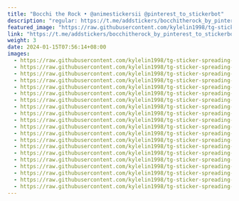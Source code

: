 ```yaml
---
title: "Bocchi the Rock • @animestickersii @pinterest_to_stickerbot"
description: "regular: https://t.me/addstickers/bocchitherock_by_pinterest_to_stickerbot"
featured_image: "https://raw.githubusercontent.com/kylelin1998/tg-sticker-spreading-worldwide-images/main/img/bae05927-9c22-4f1a-b041-ff298307a9d7.jpg"
link: "https://t.me/addstickers/bocchitherock_by_pinterest_to_stickerbot"
weight: 3
date: 2024-01-15T07:56:14+08:00
images:
  - https://raw.githubusercontent.com/kylelin1998/tg-sticker-spreading-worldwide-images/main/img/bae05927-9c22-4f1a-b041-ff298307a9d7.jpg
  - https://raw.githubusercontent.com/kylelin1998/tg-sticker-spreading-worldwide-images/main/img/1b76c3cd-08da-47e3-a4b4-98d580f7d304.jpg
  - https://raw.githubusercontent.com/kylelin1998/tg-sticker-spreading-worldwide-images/main/img/006dc2c0-dada-4815-99cb-9a7645bdc4b1.jpg
  - https://raw.githubusercontent.com/kylelin1998/tg-sticker-spreading-worldwide-images/main/img/b801ddee-7338-4514-a35c-a8d4bffe111e.jpg
  - https://raw.githubusercontent.com/kylelin1998/tg-sticker-spreading-worldwide-images/main/img/20891b1a-d89c-4c2b-b8f3-85c060072a26.jpg
  - https://raw.githubusercontent.com/kylelin1998/tg-sticker-spreading-worldwide-images/main/img/d2373bc6-7131-41c3-980b-7b48d2a5071d.jpg
  - https://raw.githubusercontent.com/kylelin1998/tg-sticker-spreading-worldwide-images/main/img/ce49d612-b616-4f23-9ee5-394b8dc3ce59.jpg
  - https://raw.githubusercontent.com/kylelin1998/tg-sticker-spreading-worldwide-images/main/img/dc5d5d06-d64b-489e-8538-fea2156943be.jpg
  - https://raw.githubusercontent.com/kylelin1998/tg-sticker-spreading-worldwide-images/main/img/5b2e079b-e147-481b-a5a9-c434f5ae99b8.jpg
  - https://raw.githubusercontent.com/kylelin1998/tg-sticker-spreading-worldwide-images/main/img/e1bb5e58-9706-422f-8d6a-df3e020fd135.jpg
  - https://raw.githubusercontent.com/kylelin1998/tg-sticker-spreading-worldwide-images/main/img/3282bea8-f32f-45e2-b1c9-466b1f433352.jpg
  - https://raw.githubusercontent.com/kylelin1998/tg-sticker-spreading-worldwide-images/main/img/a14bb195-d84e-4ecc-926e-1576f99950df.jpg
  - https://raw.githubusercontent.com/kylelin1998/tg-sticker-spreading-worldwide-images/main/img/d883441f-0e5e-4338-b3af-2efdc71a5cd9.jpg
  - https://raw.githubusercontent.com/kylelin1998/tg-sticker-spreading-worldwide-images/main/img/1770254a-c60b-4c6f-b74c-a7705df2a21b.jpg
  - https://raw.githubusercontent.com/kylelin1998/tg-sticker-spreading-worldwide-images/main/img/0b774792-3d59-4cbe-800b-2aa7675bd95f.jpg
  - https://raw.githubusercontent.com/kylelin1998/tg-sticker-spreading-worldwide-images/main/img/cb655deb-5805-4251-aba8-c7453f245e0d.jpg
  - https://raw.githubusercontent.com/kylelin1998/tg-sticker-spreading-worldwide-images/main/img/1c41f222-e4a4-4101-b4f0-5b427af66d7d.jpg
  - https://raw.githubusercontent.com/kylelin1998/tg-sticker-spreading-worldwide-images/main/img/ebfa5171-f37f-41ef-9c11-9ece9b08f566.jpg
  - https://raw.githubusercontent.com/kylelin1998/tg-sticker-spreading-worldwide-images/main/img/e47fc826-61c3-47b9-9edb-51be4c7ee091.jpg
  - https://raw.githubusercontent.com/kylelin1998/tg-sticker-spreading-worldwide-images/main/img/f3203d0f-05b8-4c9b-ad77-247e9c862b13.jpg
---
```

